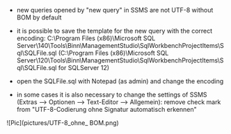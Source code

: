 - new queries opened by "new query" in SSMS are not UTF-8 without BOM by default 
- it is possible to save the template for the new query with the correct encoding: C:\Program Files (x86)\Microsoft SQL Server\140\Tools\Binn\ManagementStudio\SqlWorkbenchProjectItems\Sql\SQLFile.sql
(C:\Program Files (x86)\Microsoft SQL Server\120\Tools\Binn\ManagementStudio\SqlWorkbenchProjectItems\Sql\SQLFile.sql  for SQLServer 12)
- open the SQLFile.sql with Notepad (as admin) and change the encoding

- in some cases it is also necessary to change the settings of SSMS (Extras --> Optionen --> Text-Editor --> Allgemein): remove check mark from "UTF-8-Codierung ohne Signatur automatisch erkennen"

![Pic](pictures/UTF-8_ohne_ BOM.png)



